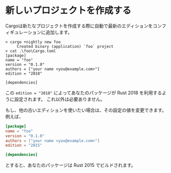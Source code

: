 <!--
# Creating a new project

When you create a new project with Cargo, it will automatically add
configuration for the latest edition:
-->

# 新しいプロジェクトを作成する

Cargoは新たなプロジェクトを作成する際に自動で最新のエディションをコンフィギュレーションに追加します。

```console
> cargo +nightly new foo
     Created binary (application) `foo` project
> cat .\foo\Cargo.toml
[package]
name = "foo"
version = "0.1.0"
authors = ["your name <you@example.com>"]
edition = "2018"

[dependencies]
```

<!--
That `edition = "2018"` setting will configure your package to use Rust 2018.
No more configuration needed!

If you'd prefer to use an older edition, you can change the value in that
key, for example:
-->

この `edition = "2018"` によってあなたのパッケージが Rust 2018 を利用するように設定されます。
これ以外は必要ありません。

もし、他の古いエディションを使いたい場合は、その設定の値を変更できます。例えば、

```toml
[package]
name = "foo"
version = "0.1.0"
authors = ["your name <you@example.com>"]
edition = "2015"

[dependencies]
```

<!--
This will build your package in Rust 2015.
-->

とすると、あなたのパッケージは Rust 2015 でビルドされます。
